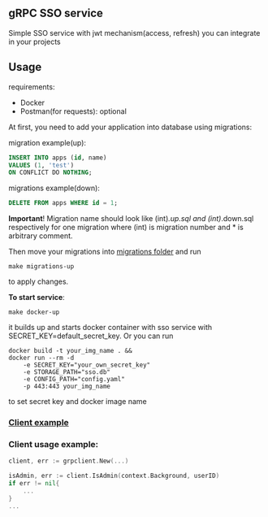 ## gRPC SSO service

Simple SSO service with jwt mechanism(access, refresh) you
can integrate in your projects


## Usage

requirements:
- Docker
- Postman(for requests): optional

At first, you need to add your application into database
using migrations:

migration example(up):
```sql
INSERT INTO apps (id, name)
VALUES (1, 'test')
ON CONFLICT DO NOTHING;
```

migrations example(down):
```sql
DELETE FROM apps WHERE id = 1;
```

**Important**! Migration name should look like
(int)*.up.sql and (int)*.down.sql respectively for one migration
where (int) is migration number and * is arbitrary comment.

Then move your migrations into [migrations folder](/internal/storage/migrations/)
and run

```shell
make migrations-up
```

to apply changes.

**To start service**:

```shell
make docker-up
```

it builds up and starts docker container with sso service with SECRET_KEY=default_secret_key.
Or you can run
```shell
docker build -t your_img_name . &&
docker run --rm -d 
	-e SECRET_KEY="your_own_secret_key" 
	-e STORAGE_PATH="sso.db" 
	-e CONFIG_PATH="config.yaml" 
	-p 443:443 your_img_name
```
to set secret key and docker image name

### [Client example](/pkg/client/sso/grpc-client.go)
### Client usage example:

```go
client, err := grpclient.New(...)

isAdmin, err := client.IsAdmin(context.Background, userID)
if err != nil{
    ...
}
...

```
